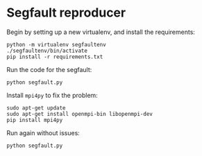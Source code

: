Segfault reproducer
===================

Begin by setting up a new virtualenv, and install the requirements:

```
python -m virtualenv segfaultenv
./segfaultenv/bin/activate
pip install -r requirements.txt
```

Run the code for the segfault:

```
python segfault.py
```

Install `mpi4py` to fix the problem:

```
sudo apt-get update
sudo apt-get install openmpi-bin libopenmpi-dev
pip install mpi4py
```

Run again without issues:

```
python segfault.py
```
